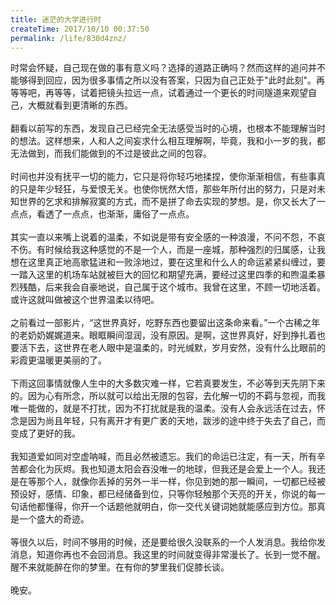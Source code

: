 ```yaml
---
title: 迷茫的大学进行时
createTime: 2017/10/10 00:37:50
permalink: /life/830d4znz/
---
```

时常会怀疑，自己现在做的事有意义吗？选择的道路正确吗？然而这样的追问并不能够得到回应，因为很多事情之所以没有答案，只因为自己正处于"此时此刻"。再等等吧，再等等，试着把镜头拉远一点，试着通过一个更长的时间隧道来观望自己，大概就看到更清晰的东西。
<br /><br />
翻看以前写的东西，发现自己已经完全无法感受当时的心境，也根本不能理解当时的想法。这样想来，人和人之间妄求什么相互理解啊，毕竟，我和小一岁的我，都无法做到，而我们能做到的不过是彼此之间的包容。
<br /><br />
时间也并没有抚平一切的能力，它只是将你轻巧地揉捏，使你渐渐相信，有些事真的只是年少轻狂，与爱恨无关。也使你恍然大悟，那些年所付出的努力，只是对未知世界的乞求和排解寂寞的方式，而不是拼了命去实现的梦想。是，你又长大了一点点，看透了一点点，也渐渐，庸俗了一点点。
<br /><br />
其实一直以来嘴上说着的温柔，不如说是带有安全感的一种浪漫，不问不怨，不哀不伤。有时候给我这种感觉的不是一个人，而是一座城，那种强烈的归属感，让我想在这里真正地高歌猛进和一败涂地过，要在这里和什么人的命运紧紧纠缠过，要一踏入这里的机场车站就被巨大的回忆和期望充满，要经过这里四季的和煦温柔暴烈残酷，后来我会自豪地说，自己属于这个城市。我曾在这里，不顾一切地活着。或许这就叫做被这个世界温柔以待吧。
<br /><br />
之前看过一部影片，“这世界真好，吃野东西也要留出这条命来看。”一个古稀之年的老奶奶娓娓道来。眼眶瞬间湿润，没有原因。是啊，这世界真好，好到挣扎着也要活下去，这世界在老人眼中是温柔的，时光缄默，岁月安然，没有什么比眼前的彩霞更温暖更美丽的了。
<br /><br />
下雨这回事情就像人生中的大多数灾难一样，它若真要发生，不必等到天先阴下来的。因为心有所念，所以就可以给出无限的包容，去化解一切的不羁与忽视，而我唯一能做的，就是不打扰，因为不打扰就是我的温柔。没有人会永远活在过去，怀念是因为尚且年轻，只有离开才有更广袤的天地，跋涉的途中终于失去了自己，而变成了更好的我。
<br /><br />
我知道爱如同对空虚呐喊，而且必然被遗忘。我们的命运已注定，有一天，所有辛苦都会化为灰烬。我也知道太阳会吞没唯一的地球，但我还是会爱上一个人。我还是在等那个人，就像你丢掉的另外一半一样，你见到她的那一瞬间，一切都已经被预设好，感情、印象，都已经储备到位，只等你轻触那个天亮的开关，你说的每一句话他都懂得，你开一个话题他就明白，你一交代关键词她就能感应到方位。那真是一个盛大的奇迹。
<br /><br />
等很久以后，时间不够用的时候，还是要给很久没联系的一个人发消息。我给你发消息，知道你再也不会回消息。我这里的时间就变得非常漫长了。长到一觉不醒。醒不来就能醉在你的梦里。在有你的梦里我们促膝长谈。
<br /><br />
晚安。